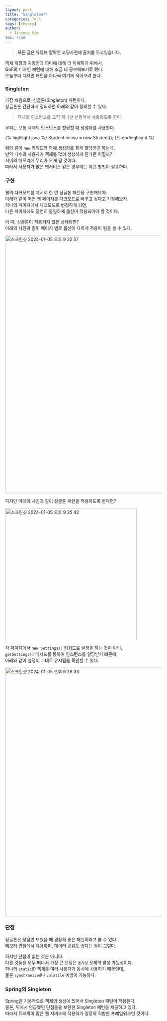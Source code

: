 ```yaml
---
layout: post
title: "Singleton?"
categories: Tech
tags: [theory]
author:
  - Jinseop Sim
toc: true
---
```

> __모든 글은 유튜브 얄팍한 코딩사전에 출처를 두고있습니다.__

객체 지향의 지향점과 의미에 대해 더 이해하기 위해서,  
GoF의 디자인 패턴에 대해 조금 더 공부해보기로 했다.  
오늘부터 디자인 패턴을 하나씩 여기에 적어보려 한다.  

### Singleton
가장 처음으로, 싱글톤(Singleton) 패턴이다.  
싱글톤은 간단하게 정의하면 아래와 같이 정의할 수 있다.  

> 객체의 인스턴스를 오직 하나만 만들어서 사용하도록 한다.

우리는 보통 객체의 인스턴스를 할당할 때 생성자를 사용한다.  

{% highlight java %}
Student minsu = new Student();
{% endhighlight %}

위와 같이 ```new``` 키워드와 함께 생성자를 통해 할당받곤 하는데,  
만약 다수의 사용자가 객체를 많이 생성하게 된다면 어떨까?  
서버의 메모리에 무리가 오게 될 것이다.  
따라서 사용자가 많은 웹서비스 같은 경우에는 이런 방법이 필요하다.  

### 구현
웹의 다크모드를 예시로 한 번 싱글톤 패턴을 구현해보자.  
아래와 같이 어떤 웹 페이지를 다크모드로 바꾸고 싶다고 가정해보자.  
하나의 페이지에서 다크모드로 변경하게 되면,  
다른 페이지에도 당연히 동일하게 옵션이 적용되어야 할 것이다.  

이 때, 싱글톤이 적용되지 않은 상태라면?  
아래의 사진과 같이 페이지 별로 옵션이 다르게 적용이 됨을 볼 수 있다.  

<img width="827" alt="스크린샷 2024-01-05 오후 9 22 57" src="https://github.com/Jinseop-Sim/Jinseop-Sim.github.io/assets/71700079/95c98569-e82b-4f7a-8e4f-b190cb545d7c">  

하지만 아래의 사진과 같이 싱글톤 패턴을 적용하도록 한다면?  

<img width="423" alt="스크린샷 2024-01-05 오후 9 25 42" src="https://github.com/Jinseop-Sim/Jinseop-Sim.github.io/assets/71700079/cf46075b-9f35-4a4c-8144-70477f9e1830">  

각 페이지에서 ```new Settings()``` 키워드로 설정을 하는 것이 아닌,  
```getSettings()``` 메서드를 통하여 인스턴스를 할당받기 떄문에  
아래와 같이 설정이 그대로 유지됨을 확인할 수 있다.  

<img width="797" alt="스크린샷 2024-01-05 오후 9 26 33" src="https://github.com/Jinseop-Sim/Jinseop-Sim.github.io/assets/71700079/b09941c5-7c62-40f1-b492-bb512777e2e1">  

### 단점
싱글톤은 장점만 보았을 때 굉장히 좋은 패턴이라고 볼 수 있다.  
메모리 관점에서 유용하며, 데이터 공유도 쉽다는 점이 그렇다.  

하지만 단점이 없는 것은 아니다.  
다른 것들을 모두 떠나서 가장 큰 단점은 ```동시성``` 문제의 발생 가능성이다.  
하나의 ```static```한 객체를 여러 사용자가 동시에 사용하기 때문인데,  
물론 ```synchronized```나 ```volatile``` 예방이 가능하다.  

### Spring의 Singleton
Spring은 기본적으로 객체의 생성에 있어서 Singleton 패턴이 적용된다.  
물론, 위에서 언급했던 단점들을 보완한 Singleton 패턴을 제공하고 있다.  
따라서 트래픽이 많은 웹 서비스에 적용하기 굉장히 적합한 프레임워크인 것이다.  
